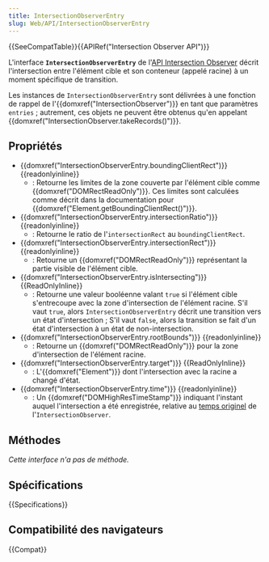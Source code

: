 ```yaml
---
title: IntersectionObserverEntry
slug: Web/API/IntersectionObserverEntry
---
```


{{SeeCompatTable}}{{APIRef("Intersection Observer API")}}

L'interface **`IntersectionObserverEntry`** de l'[API Intersection Observer](/fr/docs/Web/API/Intersection_Observer_API) décrit l'intersection entre l'élément cible et son conteneur (appelé racine) à un moment spécifique de transition.

Les instances de `IntersectionObserverEntry` sont délivrées à une fonction de rappel de l'{{domxref("IntersectionObserver")}} en tant que paramètres `entries` ; autrement, ces objets ne peuvent être obtenus qu'en appelant {{domxref("IntersectionObserver.takeRecords()")}}.

## Propriétés

- {{domxref("IntersectionObserverEntry.boundingClientRect")}} {{readonlyinline}}
  - : Retourne les limites de la zone couverte par l'élément cible comme {{domxref("DOMRectReadOnly")}}. Ces limites sont calculées comme décrit dans la documentation pour {{domxref("Element.getBoundingClientRect()")}}.
- {{domxref("IntersectionObserverEntry.intersectionRatio")}} {{readonlyinline}}
  - : Retourne le ratio de l'`intersectionRect` au `boundingClientRect`.
- {{domxref("IntersectionObserverEntry.intersectionRect")}} {{readonlyinline}}
  - : Retourne un {{domxref("DOMRectReadOnly")}} représentant la partie visible de l'élément cible.
- {{domxref("IntersectionObserverEntry.isIntersecting")}} {{ReadOnlyInline}}
  - : Retourne une valeur booléenne valant `true` si l'élément cible s'entrecoupe avec la zone d'intersection de l'élément racine. S'il vaut `true`, alors `IntersectionObserverEntry` décrit une transition vers un état d'intersection ; S'il vaut `false`, alors la transition se fait d'un état d'intersection à un état de non-intersection.
- {{domxref("IntersectionObserverEntry.rootBounds")}} {{readonlyinline}}
  - : Retourne un {{domxref("DOMRectReadOnly")}} pour la zone d'intersection de l'élément racine.
- {{domxref("IntersectionObserverEntry.target")}} {{ReadOnlyInline}}
  - : L'{{domxref("Element")}} dont l'intersection avec la racine a changé d'état.
- {{domxref("IntersectionObserverEntry.time")}} {{readonlyinline}}
  - : Un {{domxref("DOMHighResTimeStamp")}} indiquant l'instant auquel l'intersection a été enregistrée, relative au [temps originel](/fr/docs/Web/API/DOMHighResTimeStamp#the_time_origin) de l'`IntersectionObserver`.

## Méthodes

_Cette interface n'a pas de méthode._

## Spécifications

{{Specifications}}

## Compatibilité des navigateurs

{{Compat}}
